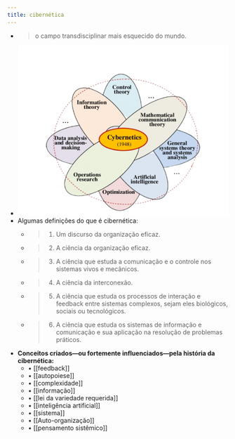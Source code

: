 ```yaml
---
title: cibernética
---
```


- > o campo transdisciplinar mais esquecido do mundo.
- ![The-composition-and-structure-of-cybernetics_magic-removebg-preview.png](../assets/The-composition-and-structure-of-cybernetics_magic-removebg-preview_1671807890506_0.png)
- Algumas definições do que é cibernética:
	- > 1) Um discurso da organização eficaz.
	- > 2) A ciência da organização eficaz.
	- > 3)  A ciência que estuda a comunicação e o controle nos sistemas vivos e mecânicos.
	- > 4) A ciência da interconexão.
	- >  5) A ciência que estuda os processos de interação e feedback entre sistemas complexos, sejam eles biológicos, sociais ou tecnológicos.
	- > 6) A ciência que estuda os sistemas de informação e comunicação e sua aplicação na resolução de problemas práticos.
- **Conceitos criados—ou fortemente influenciados—pela história da cibernética:**
	- • [[feedback]]
	- • [[autopoiese]]
	- • [[complexidade]]
	- • [[informação]]
	- • [[lei da variedade requerida]]
	- • [[inteligência artificial]]
	- • [[sistema]]
	- • [[Auto-organização]]
	- • [[pensamento sistêmico]]